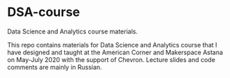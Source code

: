 # DSA-course
Data Science and Analytics course materials.

This repo contains materials for Data Science and Analytics course that I have designed and taught at the American Corner and Makerspace Astana on May-July 2020 with the support of Chevron. 
Lecture slides and code comments are mainly in Russian.
